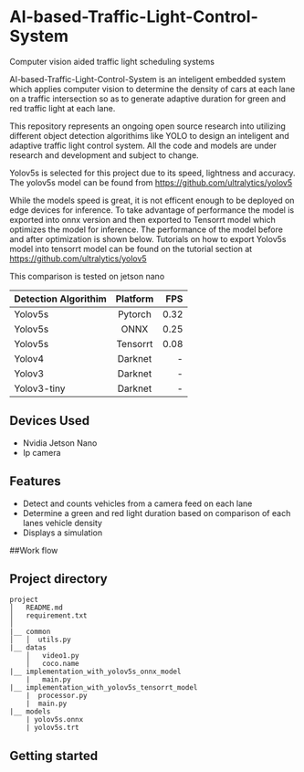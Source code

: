 # AI-based-Traffic-Light-Control-System
Computer vision aided traffic light scheduling systems



AI-based-Traffic-Light-Control-System is an inteligent embedded system which applies computer vision to determine the density of cars at each lane on a traffic intersection so as to generate adaptive duration for green and red traffic light at each lane. 

This repository represents an ongoing open source research into utilizing different object detection algorithims like YOLO  to design an inteligent and adaptive  traffic light control system. All the code and models are under research and development and subject to change.




Yolov5s is selected for this project due to its speed, lightness and accuracy. The yolov5s model can be found from https://github.com/ultralytics/yolov5 

While the models speed is great, it is not efficent enough to be deployed on edge devices for inference. To take advantage of performance the model is exported into onnx version and then exported to Tensorrt model which optimizes the model for inference. The performance of the model before and after optimization is shown below. Tutorials on how to export Yolov5s model into tensorrt model can be found on the tutorial section at https://github.com/ultralytics/yolov5




This  comparison is tested on jetson nano

| Detection Algorithim     | Platform | FPS    |
| :---        |    :----:   |          ---: |
| Yolov5s      | Pytorch       | 0.32   |
| Yolov5s    | ONNX        | 0.25      |
| Yolov5s    | Tensorrt        | 0.08    |
| Yolov4      | Darknet       | -   |
| Yolov3    | Darknet        | -     |
| Yolov3-tiny    | Darknet        |  -      |



## Devices Used

- Nvidia Jetson Nano
- Ip camera


## Features

- Detect and counts vehicles from a camera feed on each lane
- Determine a green and red light duration based on comparison of each lanes vehicle density
- Displays a simulation


##Work flow

## Project directory
```
project
│   README.md
│   requirement.txt    
│
|__ common
│   │  utils.py
|__ datas
    │   video1.py
    │   coco.name
|__ implementation_with_yolov5s_onnx_model
    |   main.py
|__ implementation_with_yolov5s_tensorrt_model
    |  processor.py
    |  main.py
|__ models
    | yolov5s.onnx
    | yolov5s.trt
```


## Getting started
